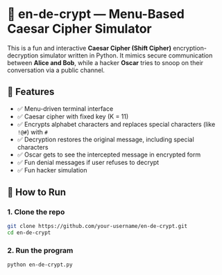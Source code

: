 # 🔐 en-de-crypt — Menu-Based Caesar Cipher Simulator

This is a fun and interactive **Caesar Cipher (Shift Cipher)** encryption-decryption simulator written in Python. It mimics secure communication between **Alice and Bob**, while a hacker **Oscar** tries to snoop on their conversation via a public channel.

## 📌 Features

- ✅ Menu-driven terminal interface
- ✅ Caesar cipher with fixed key (K = 11)
- ✅ Encrypts alphabet characters and replaces special characters (like `!@#`) with `#`
- ✅ Decryption restores the original message, including special characters
- ✅ Oscar gets to see the intercepted message in encrypted form
- ✅ Fun denial messages if user refuses to decrypt
- ✅ Fun hacker simulation

## 🚀 How to Run

### 1. Clone the repo
```bash
git clone https://github.com/your-username/en-de-crypt.git
cd en-de-crypt
```
### 2. Run the program
```bash
python en-de-crypt.py
